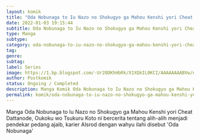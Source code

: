 ```yaml
---
layout: komik
title: "Oda Nobunaga to Iu Nazo no Shokugyo ga Mahou Kenshi yori Cheat Dattanode Oukoku wo Tsukuru Koto ni"
date: 2022-01-03 19:15:44
subtitle: Oda Nobunaga to Iu Nazo no Shokugyo ga Mahou Kenshi yori Cheat Dattanode Oukoku wo Tsukuru Koto ni
type: Manga
subtype: 
category: oda-nobunaga-to-iu-nazo-no-shokugyo-ga-mahou-kenshi-yori-cheat-dattanode-oukoku-wo-tsukuru-koto-ni
tag: 
genre: 
subtag: 
label: Series
image: https://1.bp.blogspot.com/-Ur2OOKhHbRk/X1XQkIL0KCI/AAAAAAAABVw/n9R-Aseq8x8Szz3Js4qQxhPjvEhxXmisgCLcBGAsYHQ/s72-c/Komik-Oda-Nobunaga-to-Iu-Nazo-no-Shokugyo-ga-Mahou-Kenshi-yori-Cheat-Dattanode-Oukoku-wo-Tsukuru-Koto-ni-.jpg
author: Postkomik
status: Ongoing / Completed
description: Manga Komik Oda Nobunaga to Iu Nazo no Shokugyo ga Mahou Kenshi yori Cheat Dattanode Oukoku wo Tsukuru Koto ni | Bahasa Indonesia
permalink: komik/oda-nobunaga-to-iu-nazo-no-shokugyo-ga-mahou-kenshi-yori-cheat-dattanode-oukoku-wo-tsukuru-koto-ni/
---
```



Manga Oda Nobunaga to Iu Nazo no Shokugyo ga Mahou Kenshi yori Cheat Dattanode, Oukoku wo Tsukuru Koto ni bercerita tentang alih-alih menjadi pendekar pedang ajaib, karier Alsrod dengan wahyu ilahi disebut 'Oda Nobunaga'
